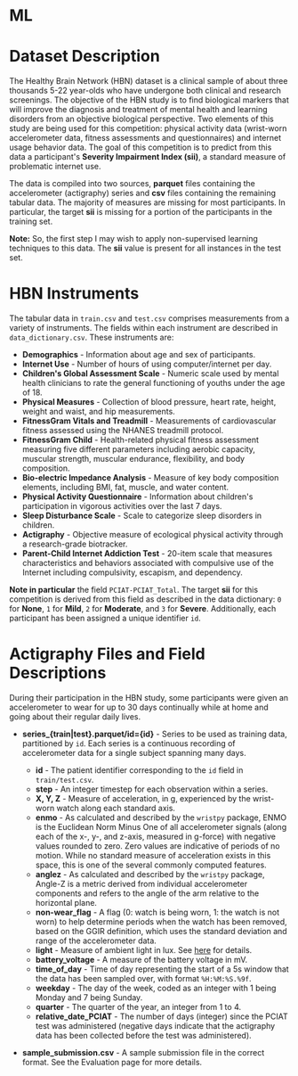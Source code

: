 # ML

# Dataset Description

The Healthy Brain Network (HBN) dataset is a clinical sample of about three thousands 5-22 year-olds who have undergone both clinical and research screenings. The objective of the HBN study is to find biological markers that will improve the diagnosis and treatment of mental health and learning disorders from an objective biological perspective. Two elements of this study are being used for this competition: physical activity data (wrist-worn accelerometer data, fitness assessments and questionnaires) and internet usage behavior data. The goal of this competition is to predict from this data a participant's **Severity Impairment Index (sii)**, a standard measure of problematic internet use.

The data is compiled into two sources, **parquet** files containing the accelerometer (actigraphy) series and **csv** files containing the remaining tabular data. The majority of measures are missing for most participants. In particular, the target **sii** is missing for a portion of the participants in the training set. 

**Note:** So, the first step I may wish to apply non-supervised learning techniques to this data. The **sii** value is present for all instances in the test set.

# HBN Instruments

The tabular data in `train.csv` and `test.csv` comprises measurements from a variety of instruments. The fields within each instrument are described in `data_dictionary.csv`. These instruments are:

- **Demographics** - Information about age and sex of participants.
- **Internet Use** - Number of hours of using computer/internet per day.
- **Children's Global Assessment Scale** - Numeric scale used by mental health clinicians to rate the general functioning of youths under the age of 18.
- **Physical Measures** - Collection of blood pressure, heart rate, height, weight and waist, and hip measurements.
- **FitnessGram Vitals and Treadmill** - Measurements of cardiovascular fitness assessed using the NHANES treadmill protocol.
- **FitnessGram Child** - Health-related physical fitness assessment measuring five different parameters including aerobic capacity, muscular strength, muscular endurance, flexibility, and body composition.
- **Bio-electric Impedance Analysis** - Measure of key body composition elements, including BMI, fat, muscle, and water content.
- **Physical Activity Questionnaire** - Information about children's participation in vigorous activities over the last 7 days.
- **Sleep Disturbance Scale** - Scale to categorize sleep disorders in children.
- **Actigraphy** - Objective measure of ecological physical activity through a research-grade biotracker.
- **Parent-Child Internet Addiction Test** - 20-item scale that measures characteristics and behaviors associated with compulsive use of the Internet including compulsivity, escapism, and dependency.

**Note in particular** the field `PCIAT-PCIAT_Total`. The target **sii** for this competition is derived from this field as described in the data dictionary: `0` for **None**, `1` for **Mild**, `2` for **Moderate**, and `3` for **Severe**. Additionally, each participant has been assigned a unique identifier `id`.

# Actigraphy Files and Field Descriptions

During their participation in the HBN study, some participants were given an accelerometer to wear for up to 30 days continually while at home and going about their regular daily lives.

- **series_{train|test}.parquet/id={id}** - Series to be used as training data, partitioned by `id`. Each series is a continuous recording of accelerometer data for a single subject spanning many days.

  - **id** - The patient identifier corresponding to the `id` field in `train/test.csv`.
  - **step** - An integer timestep for each observation within a series.
  - **X, Y, Z** - Measure of acceleration, in g, experienced by the wrist-worn watch along each standard axis.
  - **enmo** - As calculated and described by the `wristpy` package, ENMO is the Euclidean Norm Minus One of all accelerometer signals (along each of the x-, y-, and z-axis, measured in g-force) with negative values rounded to zero. Zero values are indicative of periods of no motion. While no standard measure of acceleration exists in this space, this is one of the several commonly computed features.
  - **anglez** - As calculated and described by the `wristpy` package, Angle-Z is a metric derived from individual accelerometer components and refers to the angle of the arm relative to the horizontal plane.
  - **non-wear_flag** - A flag (0: watch is being worn, 1: the watch is not worn) to help determine periods when the watch has been removed, based on the GGIR definition, which uses the standard deviation and range of the accelerometer data.
  - **light** - Measure of ambient light in lux. See [here](#) for details.
  - **battery_voltage** - A measure of the battery voltage in mV.
  - **time_of_day** - Time of day representing the start of a 5s window that the data has been sampled over, with format `%H:%M:%S.%9f`.
  - **weekday** - The day of the week, coded as an integer with 1 being Monday and 7 being Sunday.
  - **quarter** - The quarter of the year, an integer from 1 to 4.
  - **relative_date_PCIAT** - The number of days (integer) since the PCIAT test was administered (negative days indicate that the actigraphy data has been collected before the test was administered).

- **sample_submission.csv** - A sample submission file in the correct format. See the Evaluation page for more details.
